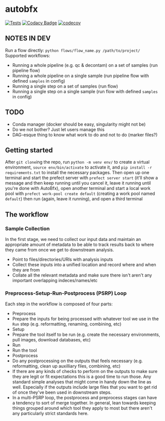 # autobfx

[![Tests](https://github.com/Ulthran/autobfx/actions/workflows/routine_tests.yaml/badge.svg)](https://github.com/Ulthran/autobfx/actions/workflows/routine_tests.yaml)
[![Codacy Badge](https://app.codacy.com/project/badge/Grade/5c72b0d1e63e4efd8e6fcca22708b506)](https://app.codacy.com/gh/Ulthran/autobfx/dashboard?utm_source=gh&utm_medium=referral&utm_content=&utm_campaign=Badge_grade)
[![codecov](https://codecov.io/gh/Ulthran/autobfx/graph/badge.svg?token=P8XruywW8Q)](https://codecov.io/gh/Ulthran/autobfx)

## NOTES IN DEV

Run a flow directly: `python flows/flow_name.py /path/to/project/`
Supported workflows:
-  Running a whole pipeline (e.g. qc & decontam) on a set of samples (run pipeline flow)
-  Running a whole pipeline on a single sample (run pipeline flow with defined `samples` in config)
-  Running a single step on a set of samples (run flow)
-  Running a single step on a single sample (run flow with defined `samples` in config)

## TODO

-  Conda manager (docker should be easy, singularity might not be)
  -  Do we not bother? Just let users manage this
-  DAG-esque thing to know what work to do and not to do (marker files?)

## Getting started

After `git clone`ing the repo, run `python -m venv env/` to create a virtual environment, `source env/bin/activate` to activate it, and `pip install -r requirements.txt` to install the necessary packages. Then open up one terminal and start the prefect server with `prefect server start` (it'll show a message and then keep running until you cancel it, leave it running until you're done with AutoBfx), open another terminal and start a local work pool with `prefect work-pool create default` (creating a work pool named `default`) then run  (again, leave it running), and open a third terminal 

## The workflow

### Sample Collection

In the first stage, we need to collect our input data and maintain an appropriate amount of metadata to be able to track results back to where they came from once we get to downstream analysis.

-  Point to files/directories/URIs with analysis inputs
-  Collect these inputs into a unified location and record where and when they are from
-  Collate all the relevant metadata and make sure there isn't aren't any important overlapping indeces/names/etc
 
### Preprocess-Setup-Run-Postprocess (PSRP) Loop

Each step in the workflow is composed of four parts:

-  Preprocess
  -  Prepare the inputs for being processed with whatever tool we use in the `Run` step (e.g. reformatting, renaming, combining, etc)
-  Setup
  -  Prepare the tool itself to be run (e.g. create the necessary environments, pull images, download databases, etc)
-  Run
  -  Run the tool
-  Postprocess
  -  Do any postprocessing on the outputs that feels necessary (e.g. reformatting, clean up auxilliary files, combining, etc)
  -  If there are any kinds of checks to perform on the outputs to make sure they are legit or fit expectations this is a good time to run those. Any standard simple analyses that might come in handy down the line as well. Especially if the outputs include large files that you want to get rid of once they've been used in downstream steps.
  -  In a multi-PSRP loop, the postprocess and preprocess stages can have a tendency to sort of merge together. In general, lean towards keeping things grouped around which tool they apply to most but there aren't any particularly strict standards here.